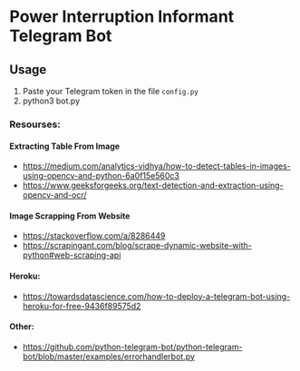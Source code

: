# Power Interruption Informant Telegram Bot

## Usage
1. Paste your Telegram token in the file `config.py`
2. python3 bot.py

### Resourses: 
#### Extracting Table From Image
- https://medium.com/analytics-vidhya/how-to-detect-tables-in-images-using-opencv-and-python-6a0f15e560c3
- https://www.geeksforgeeks.org/text-detection-and-extraction-using-opencv-and-ocr/

#### Image Scrapping From Website
- https://stackoverflow.com/a/8286449
- https://scrapingant.com/blog/scrape-dynamic-website-with-python#web-scraping-api

#### Heroku:
- https://towardsdatascience.com/how-to-deploy-a-telegram-bot-using-heroku-for-free-9436f89575d2

#### Other:
- https://github.com/python-telegram-bot/python-telegram-bot/blob/master/examples/errorhandlerbot.py
